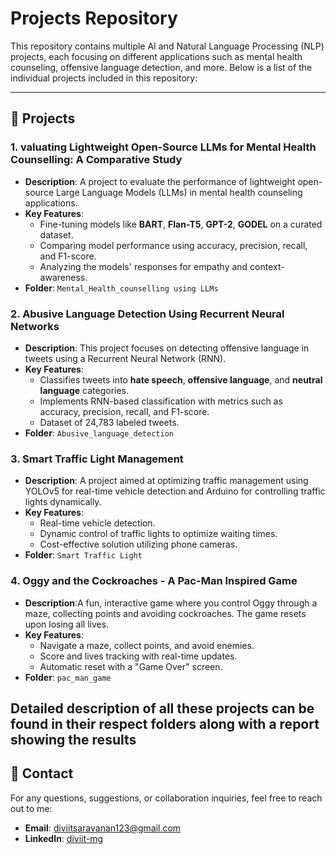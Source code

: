# Projects Repository

This repository contains multiple AI and Natural Language Processing (NLP) projects, each focusing on different applications such as mental health counseling, offensive language detection, and more. Below is a list of the individual projects included in this repository:

---

## 📂 **Projects**

### 1. **valuating Lightweight Open-Source LLMs for Mental Health Counselling: A Comparative Study**
- **Description**: A project to evaluate the performance of lightweight open-source Large Language Models (LLMs) in mental health counseling applications.
- **Key Features**:
  - Fine-tuning models like **BART**, **Flan-T5**, **GPT-2**, **GODEL** on a curated dataset.
  - Comparing model performance using accuracy, precision, recall, and F1-score.
  - Analyzing the models' responses for empathy and context-awareness.
- **Folder**: `Mental_Health_counselling using LLMs`

### 2. **Abusive Language Detection Using Recurrent Neural Networks**
- **Description**: This project focuses on detecting offensive language in tweets using a Recurrent Neural Network (RNN).
- **Key Features**:
  - Classifies tweets into **hate speech**, **offensive language**, and **neutral language** categories.
  - Implements RNN-based classification with metrics such as accuracy, precision, recall, and F1-score.
  - Dataset of 24,783 labeled tweets.
- **Folder**: `Abusive_language_detection`

### 3. **Smart Traffic Light Management**
- **Description**: A project aimed at optimizing traffic management using YOLOv5 for real-time vehicle detection and Arduino for controlling traffic lights dynamically.
- **Key Features**:
  - Real-time vehicle detection.
  - Dynamic control of traffic lights to optimize waiting times.
  - Cost-effective solution utilizing phone cameras.
- **Folder**: `Smart Traffic Light`

### 4. **Oggy and the Cockroaches - A Pac-Man Inspired Game**
- **Description**:A fun, interactive game where you control Oggy through a maze, collecting points and avoiding cockroaches. The game resets upon losing all lives.
- **Key Features**:
  - Navigate a maze, collect points, and avoid enemies.
  - Score and lives tracking with real-time updates.
  - Automatic reset with a "Game Over" screen.
- **Folder**: `pac_man_game`


Detailed description of all these projects can be found in their respect folders along with a report showing the results
---

## 📧 Contact

For any questions, suggestions, or collaboration inquiries, feel free to reach out to me:

- **Email**: [diviitsaravanan123@gmail.com](mailto:diviitsaravanan@gmail.com)  
- **LinkedIn**: [diviit-mg](https://www.linkedin.com/in/diviit-mg/)

